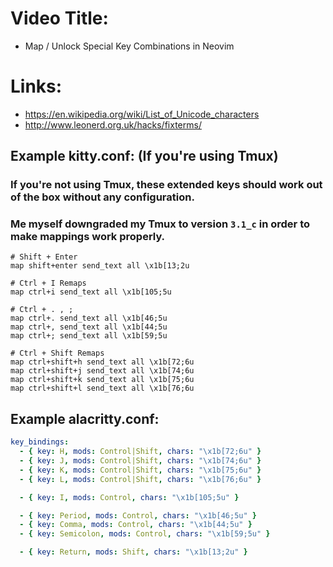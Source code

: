 # Video Title:

- Map / Unlock Special Key Combinations in Neovim

# Links:

- https://en.wikipedia.org/wiki/List_of_Unicode_characters
- http://www.leonerd.org.uk/hacks/fixterms/

## Example kitty.conf: (If you're using Tmux)
### If you're not using Tmux, these extended keys should work out of the box without any configuration.
### Me myself downgraded my Tmux to version `3.1_c` in order to make mappings work properly.

```
# Shift + Enter
map shift+enter send_text all \x1b[13;2u

# Ctrl + I Remaps
map ctrl+i send_text all \x1b[105;5u

# Ctrl + . , ;
map ctrl+. send_text all \x1b[46;5u
map ctrl+, send_text all \x1b[44;5u
map ctrl+; send_text all \x1b[59;5u

# Ctrl + Shift Remaps
map ctrl+shift+h send_text all \x1b[72;6u
map ctrl+shift+j send_text all \x1b[74;6u
map ctrl+shift+k send_text all \x1b[75;6u
map ctrl+shift+l send_text all \x1b[76;6u
```

## Example alacritty.conf:

```yaml
key_bindings:
  - { key: H, mods: Control|Shift, chars: "\x1b[72;6u" }
  - { key: J, mods: Control|Shift, chars: "\x1b[74;6u" }
  - { key: K, mods: Control|Shift, chars: "\x1b[75;6u" }
  - { key: L, mods: Control|Shift, chars: "\x1b[76;6u" }

  - { key: I, mods: Control, chars: "\x1b[105;5u" }

  - { key: Period, mods: Control, chars: "\x1b[46;5u" }
  - { key: Comma, mods: Control, chars: "\x1b[44;5u" }
  - { key: Semicolon, mods: Control, chars: "\x1b[59;5u" }

  - { key: Return, mods: Shift, chars: "\x1b[13;2u" }
```
